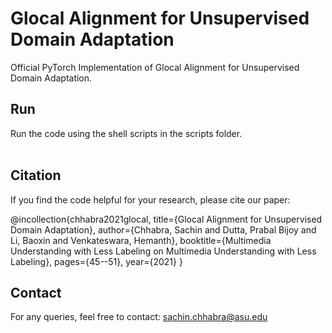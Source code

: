 # Glocal Alignment for Unsupervised Domain Adaptation
Official PyTorch Implementation of Glocal Alignment for Unsupervised Domain Adaptation.

## Run
Run the code using the shell scripts in the scripts folder.
<br>
<br>

## Citation
If you find the code helpful for your research, please cite our paper:

@incollection{chhabra2021glocal,
  title={Glocal Alignment for Unsupervised Domain Adaptation},
  author={Chhabra, Sachin and Dutta, Prabal Bijoy and Li, Baoxin and Venkateswara, Hemanth},
  booktitle={Multimedia Understanding with Less Labeling on Multimedia Understanding with Less Labeling},
  pages={45--51},
  year={2021}
}

## Contact
For any queries, feel free to contact: sachin.chhabra@asu.edu
